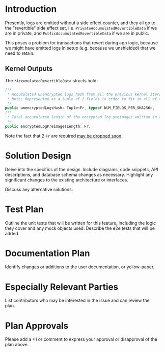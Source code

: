 # Introduction

Presently, logs are emitted without a side effect counter, and they all go to the "revertible" side effect set, i.e.
`PrivateAccumulatedRevertibleData` if we are in private, and `PublicAccumulatedRevertibleData` if we are in public.

This poses a problem for transactions that revert during app logic, because we might have emitted logs in setup (e.g. because we unshielded) that we need to retain.

## Kernel Outputs

The `*AccumulatedRevertibleData` structs hold:

```ts
/**
 * Accumulated unencrypted logs hash from all the previous kernel iterations.
 * Note: Represented as a tuple of 2 fields in order to fit in all of the 256 bits of sha256 hash.
 */
public unencryptedLogsHash: Tuple<Fr, typeof NUM_FIELDS_PER_SHA256>,
/**
 * Total accumulated length of the encrypted log preimages emitted in all the previous kernel iterations
 */
public encryptedLogPreimagesLength: Fr,
```

Note the fact that 2 `Fr` are required [may be dropped soon](https://github.com/AztecProtocol/aztec-packages/issues/2019).

# Solution Design

Delve into the specifics of the design. Include diagrams, code snippets, API descriptions, and database schema changes as necessary. Highlight any significant changes to the existing architecture or interfaces.

Discuss any alternative solutions.

# Test Plan

Outline the unit tests that will be written for this feature, including the logic they cover and any mock objects used.
Describe the e2e tests that will be added.

# Documentation Plan

Identify changes or additions to the user documentation, or yellow-paper.

# Especially Relevant Parties

List contributors who may be interested in the issue and can review the plan.

# Plan Approvals

Please add a +1 or comment to express your approval or disapproval of the plan above.
